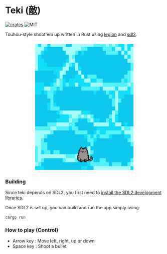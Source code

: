 # Teki ([敵](https://en.wiktionary.org/wiki/%E6%95%B5))

[![crates][s1]][l1] ![MIT][s2]

[s1]: https://img.shields.io/crates/v/teki.svg
[l1]: https://crates.io/crates/teki
[s2]: https://img.shields.io/badge/license-MIT-blue.svg

Touhou-style shoot'em up written in Rust using [legion](https://github.com/amethyst/legion) and [sdl2](https://github.com/Rust-SDL2/rust-sdl2).

<h3 align="center"><img src="resources/teki.gif" height="400px"></h3>


### Building

Since teki depends on SDL2, you first need to
[install the SDL2 development libraries](https://github.com/Rust-SDL2/rust-sdl2#sdl20-development-libraries).

Once SDL2 is set up, you can build and run the app simply using:

```
cargo run
```

### How to play (Control)

  * Arrow key : Move left, right, up or down
  * Space key : Shoot a bullet
